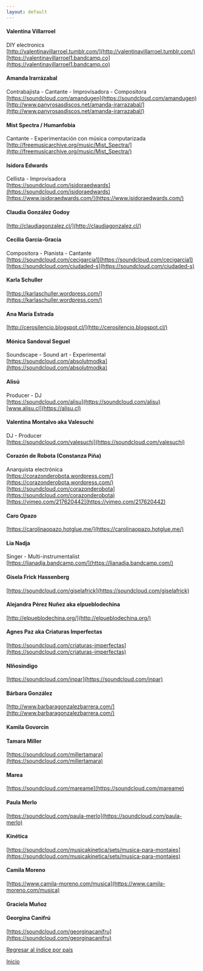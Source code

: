 ```yaml
---
layout: default
---
```


#### Valentina Villarroel  
DIY electronics  
[http://valentinavillarroel.tumblr.com/](http://valentinavillarroel.tumblr.com/)  
[https://valentinavillarroel1.bandcamp.co](https://valentinavillarroel1.bandcamp.co)  

#### Amanda Irarrázabal  
Contrabajista - Cantante - Improvisadora - Compositora  
[https://soundcloud.com/amandugen](https://soundcloud.com/amandugen)  
[http://www.panyrosasdiscos.net/amanda-irarrazabal/](http://www.panyrosasdiscos.net/amanda-irarrazabal/)  

#### Mist Spectra / Humanfobia  
Cantante - Experimentación con música computarizada  
[http://freemusicarchive.org/music/Mist_Spectra/](http://freemusicarchive.org/music/Mist_Spectra/)  

#### Isidora Edwards  
Cellista - Improvisadora  
[https://soundcloud.com/isidoraedwards](https://soundcloud.com/isidoraedwards)  
[https://www.isidoraedwards.com/](https://www.isidoraedwards.com/)  

#### Claudia González Godoy  
[http://claudiagonzalez.cl/](http://claudiagonzalez.cl/)  

#### Cecilia García-Gracia  
Compositora - Pianista - Cantante  
[https://soundcloud.com/cecigarcia1](https://soundcloud.com/cecigarcia1)  
[https://soundcloud.com/ciudaded-s](https://soundcloud.com/ciudaded-s)  

#### Karla Schuller  
[https://karlaschuller.wordpress.com/](https://karlaschuller.wordpress.com/)  


#### Ana María Estrada  
[http://cerosilencio.blogspot.cl/](http://cerosilencio.blogspot.cl/)  

#### Mónica Sandoval Seguel  
Soundscape - Sound art - Experimental  
[https://soundcloud.com/absolutmodka](https://soundcloud.com/absolutmodka)  

#### Alisú  
Producer - DJ  
[https://soundcloud.com/alisu](https://soundcloud.com/alisu)  
[www.alisu.cl](https://alisu.cl)  

#### Valentina Montalvo aka Valesuchi  
DJ - Producer  
[https://soundcloud.com/valesuchi](https://soundcloud.com/valesuchi)  

#### Corazón de Robota (Constanza Piña)  
Anarquista electrónica  
[https://corazonderobota.wordpress.com/](https://corazonderobota.wordpress.com/)  
[https://soundcloud.com/corazonderobota](https://soundcloud.com/corazonderobota)  
[https://vimeo.com/217620442](https://vimeo.com/217620442)  

#### Caro Opazo  
[https://carolinaopazo.hotglue.me/](https://carolinaopazo.hotglue.me/)  

#### Lia Nadja  
Singer - Multi-instrumentalist  
[https://lianadja.bandcamp.com/](https://lianadja.bandcamp.com/)  

#### Gisela Frick Hassenberg  
[https://soundcloud.com/giselafrick](https://soundcloud.com/giselafrick)  

#### Alejandra Pérez Nuñez aka elpueblodechina  
[http://elpueblodechina.org/](http://elpueblodechina.org/)  

#### Agnes Paz aka Criaturas Imperfectas  
[https://soundcloud.com/criaturas-imperfectas](https://soundcloud.com/criaturas-imperfectas)  

#### NIñosindigo  
[https://soundcloud.com/inpar](https://soundcloud.com/inpar)  

#### Bárbara González  
[http://www.barbaragonzalezbarrera.com/](http://www.barbaragonzalezbarrera.com/)  

#### Kamila Govorcin  

#### Tamara Miller  
[https://soundcloud.com/millertamara](https://soundcloud.com/millertamara)  

#### Marea  
[https://soundcloud.com/mareame](https://soundcloud.com/mareame)  

#### Paula Merlo  
[https://soundcloud.com/paula-merlo](https://soundcloud.com/paula-merlo)  

#### Kinética  
[https://soundcloud.com/musicakinetica/sets/musica-para-montajes](https://soundcloud.com/musicakinetica/sets/musica-para-montajes)  

#### Camila Moreno  
[https://www.camila-moreno.com/musica](https://www.camila-moreno.com/musica)  

#### Graciela Muñoz  

#### Georgina Canifrú  
[https://soundcloud.com/georginacanifru](https://soundcloud.com/georginacanifru)  





  
[Regresar al índice por país](./basededatos.html)  

[Inicio](./)  

